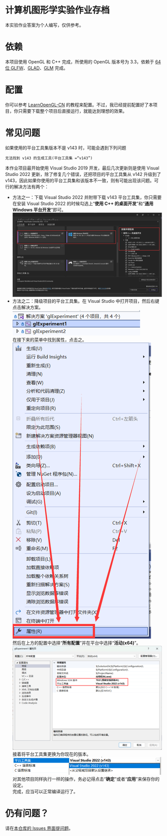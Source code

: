 # 计算机图形学实验作业存档
本实验作业答案为个人编写，仅供参考。
# 依赖
本项目使用 OpenGL 和 C++ 完成，所使用的 OpenGL 版本号为 3.3，依赖于 [64 位 GLFW](https://www.glfw.org/)、[GLAD](https://glad.dav1d.de/)、[GLM](https://github.com/g-truc/glm) 完成。
# 配置
你可以参考 [LearnOpenGL-CN](https://learnopengl-cn.github.io/01%20Getting%20started/02%20Creating%20a%20window/) 的教程来配置。不过，我已经提前配置好了本项目，你只需要下载整个项目后直接运行，就能达到理想的效果。
# 常见问题
如果使用的平台工具集版本不是 v143 时，可能会遇到下列问题
```
无法找到 v143 的生成工具(平台工具集 =“v143”)
```
本作业项目最开始使用 Visual Studio 2019 开发，最后几次更新则是使用 Visual Studio 2022 更新，除了修复几个错误，还把项目的平台工具集从 v142 升级到了 v143，因此如果你使用的平台工具集和该版本不一致，则有可能出现该问题。可行的解决方法有两个：
- 方法之一：下载 Visual Studio 2022 并附带下载 v143 平台工具集，你只需要在安装 Visual Studio 2022 的时候勾选上“**使用 C++ 的桌面开发**”和“**通用 Windows 平台开发**”即可。
![](introPic/5.png)
- 方法之二：降级项目的平台工具集。在 Visual Studio 中打开项目，然后右键点击解决方案。
<br>![](introPic/1.png)
<br>在接下来的菜单中找到属性，点击之。
<br>![](introPic/2.png)
<br>然后在上方的配置中选择“**所有配置**”并在平台中选择“**活动(x64)**”。
<br>![](introPic/3.png)
<br>接着将平台工具集更换为你现在的版本。
<br>![](introPic/4.png)
<br>对其他项目同样执行一样的操作，务必记得点击“**确定**”或者“**应用**”来保存你的设定。
<br>完成，应当可以正常编译运行了。
# 仍有问题？
请在[本仓库的 Issues 界面提问题](https://github.com/1012796366/glExperiment/issues)。